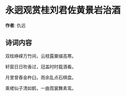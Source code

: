 # 永迥观赏桂刘君佐黄景岩治酒

**作者**: 仇远

## 诗词内容

双桂峥嵘万竹间，云枝露粟缀高寒。

轩窗日日吹香过，冠盖时时载酒看。

月里曾舂金杵臼，雨余乱点石棋盘。

乘槎仙子清如鹤，一曲霓裳舞素鸾。

